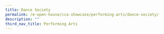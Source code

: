 ```yaml
---
title: Dance Society
permalink: /e-open-house/cca-showcase/performing-arts/dance-society/
description: ""
third_nav_title: Performing Arts
---
```

